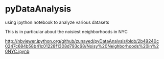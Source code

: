 pyDataAnalysis
==============

using ipython notebook to analyze various datasets

This is in particular about the noisiest neighborhoods in NYC

http://nbviewer.ipython.org/github/zunayed/pyDataAnalysis/blob/2b49240c0247c684b58b41c01228f1308d793c68/Noisy%20Neighborhoods%20in%20NYC.ipynb
